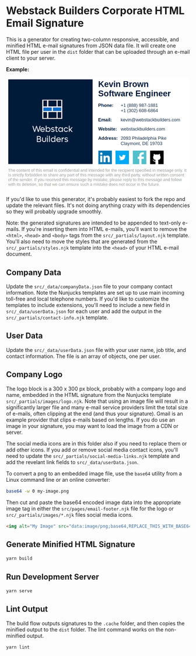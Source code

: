 # Webstack Builders Corporate HTML Email Signature

This is a generator for creating two-column responsive, accessible, and minified HTML e-mail signatures from JSON data file. It will create one HTML file per user in the `dist` folder that can be uploaded through an e-mail client to your server.

**Example:**

![Screenshot](src/_partials/images/screenshot.png)

If you'd like to use this generator, it's probably easiest to fork the repo and update the relevant files. It's not doing anything crazy with its dependencies so they will probably upgrade smoothly.

Note: the generated signatures are intended to be appended to text-only e-mails. If you're inserting them into HTML e-mails, you'll want to remove the `<html>`, `<head>` and `<body>` tags from the `src/_partials/layout.njk` template. You'll also need to move the styles that are generated from the `src/_partials/styles.njk` template into the `<head>` of your HTML e-mail document.

## Company Data

Update the `src/_data/companyData.json` file to your company contact information. Note the Nunjucks templates are set up to use main incoming toll-free and local telephone numbers. If you'd like to customize the templates to include extensions, you'll need to include a new field in `src/_data/userData.json` for each user and add the output in the `src/_partials/contact-info.njk` template.

## User Data

Update the `src/_data/userData.json` file with your user name, job title, and contact information. The file is an array of objects, one per user.

## Company Logo

The logo block is a 300 x 300 px block, probably with a company logo and name, embedded in the HTML signature from the Nunjucks template `src/_partials/images/logo.njk`. Note that using an image file will result in a significantly larger file and many e-mail service providers limit the total size of e-mails, often clipping at the end (and thus your signature). Gmail is an example provider that clips e-mails based on lengths. If you do use an image in your signature, you may want to load the image from a CDN or server.

The social media icons are in this folder also if you need to replace them or add other icons. If you add or remove social media contact icons, you'll need to update the `src/_partials/social-media-links.njk` template and add the revelant link fields to `src/_data/userData.json`.

To convert a png to an embedded image file, use the `base64` utility from a Linux command line or an online converter:

```bash
base64 -w 0 my-image.png
```

Then cut and paste the base64 encoded image data into the appropriate image tag in either the `src/pages/email-footer.njk` file for the logo or `src/_partials/images/*.njk` files social media icons.

```html
<img alt="My Image" src="data:image/png;base64,REPLACE_THIS_WITH_BASE64_DATA" />
```

## Generate Minified HTML Signature

```bash
yarn build
```

## Run Development Server

```bash
yarn serve
```

## Lint Output

The build flow outputs signatures to the `.cache` folder, and then copies the minified output to the `dist` folder. The lint command works on the non-minified output.

```bash
yarn lint
```
